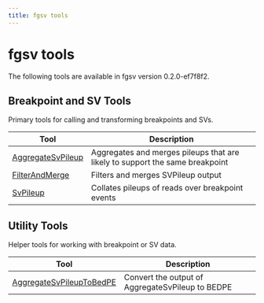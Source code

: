 ```yaml
---
title: fgsv tools
---
```


# fgsv tools

The following tools are available in fgsv version 0.2.0-ef7f8f2.
## Breakpoint and SV Tools

Primary tools for calling and transforming breakpoints and SVs.

|Tool|Description|
|----|-----------|
|[AggregateSvPileup](AggregateSvPileup.md)|Aggregates and merges pileups that are likely to support the same breakpoint|
|[FilterAndMerge](FilterAndMerge.md)|Filters and merges SVPileup output|
|[SvPileup](SvPileup.md)|Collates pileups of reads over breakpoint events|

## Utility Tools

Helper tools for working with breakpoint or SV data.

|Tool|Description|
|----|-----------|
|[AggregateSvPileupToBedPE](AggregateSvPileupToBedPE.md)|Convert the output of AggregateSvPileup to BEDPE|


